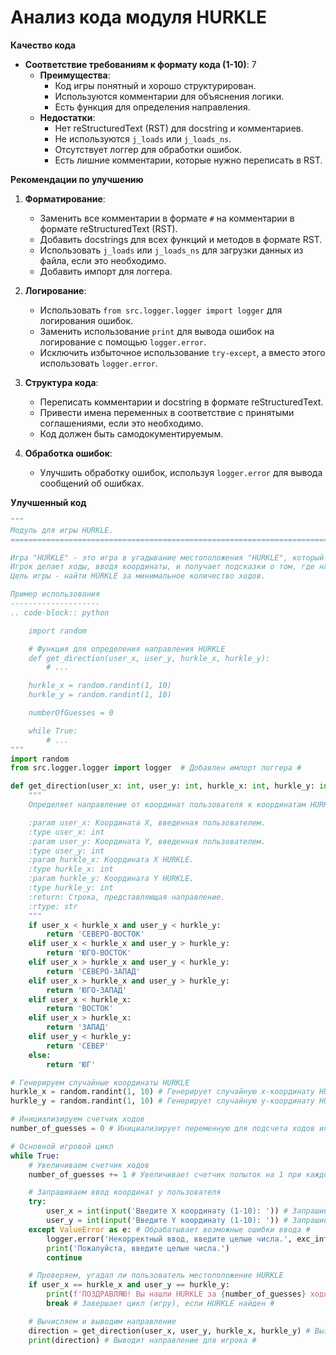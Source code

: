 # Анализ кода модуля HURKLE

**Качество кода**
- **Соответствие требованиям к формату кода (1-10)**: 7
    -  **Преимущества**:
        - Код игры понятный и хорошо структурирован.
        - Используются комментарии для объяснения логики.
        - Есть функция для определения направления.
    - **Недостатки**:
        - Нет reStructuredText (RST) для docstring и комментариев.
        - Не используются `j_loads` или `j_loads_ns`.
        - Отсутствует логгер для обработки ошибок.
        - Есть лишние комментарии, которые нужно переписать в RST.

**Рекомендации по улучшению**

1. **Форматирование**:
   - Заменить все комментарии в формате `#` на комментарии в формате reStructuredText (RST).
   - Добавить docstrings для всех функций и методов в формате RST.
   - Использовать `j_loads` или `j_loads_ns` для загрузки данных из файла, если это необходимо.
   - Добавить импорт для логгера.

2. **Логирование**:
   - Использовать `from src.logger.logger import logger` для логирования ошибок.
   - Заменить использование `print` для вывода ошибок на логирование с помощью `logger.error`.
   -  Исключить избыточное использование `try-except`, а вместо этого использовать `logger.error`.

3. **Структура кода**:
   - Переписать комментарии и docstring в формате reStructuredText.
   - Привести имена переменных в соответствие с принятыми соглашениями, если это необходимо.
   - Код должен быть самодокументируемым.

4. **Обработка ошибок**:
   - Улучшить обработку ошибок, используя `logger.error` для вывода сообщений об ошибках.

**Улучшенный код**

```python
"""
Модуль для игры HURKLE.
=========================================================================================

Игра "HURKLE" - это игра в угадывание местоположения "HURKLE", который скрыт на карте 10x10.
Игрок делает ходы, вводя координаты, и получает подсказки о том, где находится HURKLE относительно его предположений.
Цель игры - найти HURKLE за минимальное количество ходов.

Пример использования
--------------------
.. code-block:: python

    import random

    # Функция для определения направления HURKLE
    def get_direction(user_x, user_y, hurkle_x, hurkle_y):
        # ...

    hurkle_x = random.randint(1, 10)
    hurkle_y = random.randint(1, 10)

    numberOfGuesses = 0

    while True:
        # ...
"""
import random
from src.logger.logger import logger  # Добавлен импорт логгера #

def get_direction(user_x: int, user_y: int, hurkle_x: int, hurkle_y: int) -> str:
    """
    Определяет направление от координат пользователя к координатам HURKLE.

    :param user_x: Координата X, введенная пользователем.
    :type user_x: int
    :param user_y: Координата Y, введенная пользователем.
    :type user_y: int
    :param hurkle_x: Координата X HURKLE.
    :type hurkle_x: int
    :param hurkle_y: Координата Y HURKLE.
    :type hurkle_y: int
    :return: Строка, представляющая направление.
    :rtype: str
    """
    if user_x < hurkle_x and user_y < hurkle_y:
        return 'СЕВЕРО-ВОСТОК'
    elif user_x < hurkle_x and user_y > hurkle_y:
        return 'ЮГО-ВОСТОК'
    elif user_x > hurkle_x and user_y < hurkle_y:
        return 'СЕВЕРО-ЗАПАД'
    elif user_x > hurkle_x and user_y > hurkle_y:
        return 'ЮГО-ЗАПАД'
    elif user_x < hurkle_x:
        return 'ВОСТОК'
    elif user_x > hurkle_x:
        return 'ЗАПАД'
    elif user_y < hurkle_y:
        return 'СЕВЕР'
    else:
        return 'ЮГ'

# Генерируем случайные координаты HURKLE
hurkle_x = random.randint(1, 10) # Генерирует случайную x-координату HURKLE от 1 до 10 #
hurkle_y = random.randint(1, 10) # Генерирует случайную y-координату HURKLE от 1 до 10 #

# Инициализируем счетчик ходов
number_of_guesses = 0 # Инициализирует переменную для подсчета ходов игрока #

# Основной игровой цикл
while True:
    # Увеличиваем счетчик ходов
    number_of_guesses += 1 # Увеличивает счетчик попыток на 1 при каждом новом витке цикла #

    # Запрашиваем ввод координат у пользователя
    try:
        user_x = int(input('Введите X координату (1-10): ')) # Запрашивает у пользователя x-координату и преобразует ее в целое число #
        user_y = int(input('Введите Y координату (1-10): ')) # Запрашивает у пользователя y-координату и преобразует ее в целое число #
    except ValueError as e: # Обрабатывает возможные ошибки ввода #
        logger.error('Некорректный ввод, введите целые числа.', exc_info=True) # Выводит сообщение об ошибке в логгер #
        print('Пожалуйста, введите целые числа.')
        continue

    # Проверяем, угадал ли пользователь местоположение HURKLE
    if user_x == hurkle_x and user_y == hurkle_y:
        print(f'ПОЗДРАВЛЯЮ! Вы нашли HURKLE за {number_of_guesses} ходов!') # Выводит сообщение о победе и количестве ходов #
        break # Завершает цикл (игру), если HURKLE найден #

    # Вычисляем и выводим направление
    direction = get_direction(user_x, user_y, hurkle_x, hurkle_y) # Вызывает функцию get_direction для получения направления #
    print(direction) # Выводит направление для игрока #
```